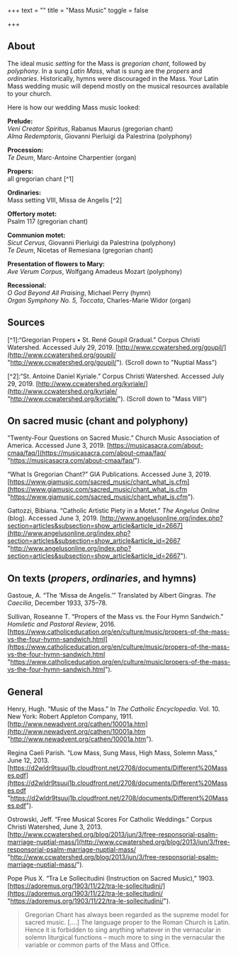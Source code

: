 +++
text = ""
title = "Mass Music"
toggle = false

+++
## About

The ideal music _setting_ for the Mass is _gregorian chant_, followed by _polyphony_. In a sung _Latin Mass_, what is sung are the _propers_ and _ordinaries_. Historically, hymns were discouraged in the Mass. Your Latin Mass wedding music will depend mostly on the musical resources available to your church.

Here is how our wedding Mass music looked:

**Prelude:**  
_Veni Creator Spiritus_, Rabanus Maurus (gregorian chant)  
_Alma Redemptoris_, Giovanni Pierluigi da Palestrina (polyphony)

**Procession:**  
_Te Deum_, Marc-Antoine Charpentier (organ)

**Propers:**  
all gregorian chant \[^1\]

**Ordinaries:**  
Mass setting VIII, Missa de Angelis \[^2\]

**Offertory motet:**  
Psalm 117 (gregorian chant)

**Communion motet:**  
_Sicut Cervus_, Giovanni Pierluigi da Palestrina (polyphony)  
_Te Deum_, Nicetas of Remesiana (gregorian chant)

**Presentation of flowers to Mary:**  
_Ave Verum Corpus_, Wolfgang Amadeus Mozart (polyphony)

**Recessional:**  
_O God Beyond All Praising_, Michael Perry (hymn)  
_Organ Symphony No. 5, Toccata_, Charles-Marie Widor (organ)

## Sources

\[^1\]:“Gregorian Propers • St. René Goupil Gradual.” Corpus Christi Watershed. Accessed July 29, 2019. [http://www.ccwatershed.org/goupil/](http://www.ccwatershed.org/goupil/ "http://www.ccwatershed.org/goupil/"). (Scroll down to "Nuptial Mass")

\[^2\]:“St. Antoine Daniel Kyriale.” Corpus Christi Watershed. Accessed July 29, 2019. [http://www.ccwatershed.org/kyriale/](http://www.ccwatershed.org/kyriale/ "http://www.ccwatershed.org/kyriale/"). (Scroll down to "Mass VIII")

## On sacred music (chant and polyphony)

“Twenty-Four Questions on Sacred Music.” Church Music Association of America. Accessed June 3, 2019. [https://musicasacra.com/about-cmaa/faq/](https://musicasacra.com/about-cmaa/faq/ "https://musicasacra.com/about-cmaa/faq/").

“What Is Gregorian Chant?” GIA Publications. Accessed June 3, 2019. [https://www.giamusic.com/sacred_music/chant_what_is.cfm](https://www.giamusic.com/sacred_music/chant_what_is.cfm "https://www.giamusic.com/sacred_music/chant_what_is.cfm").

Gattozzi, Bibiana. “Catholic Artistic Piety in a Motet.” _The Angelus Online_ (blog). Accessed June 3, 2019. [http://www.angelusonline.org/index.php?section=articles&subsection=show_article&article_id=2667](http://www.angelusonline.org/index.php?section=articles&subsection=show_article&article_id=2667 "http://www.angelusonline.org/index.php?section=articles&subsection=show_article&article_id=2667").

## On texts (_propers_, _ordinaries_, and hymns)

Gastoue, A. “The ‘Missa de Angelis.’” Translated by Albert Gingras. _The Caecilia_, December 1933, 375–78.

Sullivan, Roseanne T. “Propers of the Mass vs. the Four Hymn Sandwich.” _Homiletic and Pastoral Review_, 2016. [https://www.catholiceducation.org/en/culture/music/propers-of-the-mass-vs-the-four-hymn-sandwich.html](https://www.catholiceducation.org/en/culture/music/propers-of-the-mass-vs-the-four-hymn-sandwich.html "https://www.catholiceducation.org/en/culture/music/propers-of-the-mass-vs-the-four-hymn-sandwich.html").

## General

Henry, Hugh. “Music of the Mass.” In _The Catholic Encyclopedia_. Vol. 10. New York: Robert Appleton Company, 1911. [http://www.newadvent.org/cathen/10001a.htm](http://www.newadvent.org/cathen/10001a.htm "http://www.newadvent.org/cathen/10001a.htm").

Regina Caeli Parish. “Low Mass, Sung Mass, High Mass, Solemn Mass,” June 12, 2013. [https://d2wldr9tsuuj1b.cloudfront.net/2708/documents/Different%20Masses.pdf](https://d2wldr9tsuuj1b.cloudfront.net/2708/documents/Different%20Masses.pdf "https://d2wldr9tsuuj1b.cloudfront.net/2708/documents/Different%20Masses.pdf").

Ostrowski, Jeff. “Free Musical Scores For Catholic Weddings.” Corpus Christi Watershed, June 3, 2013. [http://www.ccwatershed.org/blog/2013/jun/3/free-responsorial-psalm-marriage-nuptial-mass/](http://www.ccwatershed.org/blog/2013/jun/3/free-responsorial-psalm-marriage-nuptial-mass/ "http://www.ccwatershed.org/blog/2013/jun/3/free-responsorial-psalm-marriage-nuptial-mass/").

Pope Pius X. “Tra Le Sollecitudini (Instruction on Sacred Music),” 1903. [https://adoremus.org/1903/11/22/tra-le-sollecitudini/](https://adoremus.org/1903/11/22/tra-le-sollecitudini/ "https://adoremus.org/1903/11/22/tra-le-sollecitudini/").

> Gregorian Chant has always been regarded as the supreme model for sacred music. \[....\] The language proper to the Roman Church is Latin. Hence it is forbidden to sing anything whatever in the vernacular in solemn liturgical functions – much more to sing in the vernacular the variable or common parts of the Mass and Office.